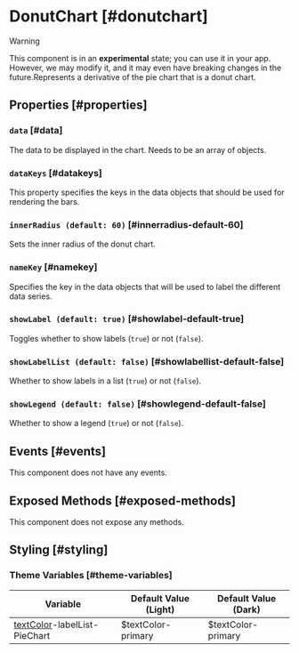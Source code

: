 # DonutChart [#donutchart]

>[!WARNING]
> This component is in an **experimental** state; you can use it in your app. However, we may modify it, and it may even have breaking changes in the future.Represents a derivative of the pie chart that is a donut chart.

## Properties [#properties]

### `data` [#data]

The data to be displayed in the chart. Needs to be an array of objects.

### `dataKeys` [#datakeys]

This property specifies the keys in the data objects that should be used for rendering the bars.

### `innerRadius (default: 60)` [#innerradius-default-60]

Sets the inner radius of the donut chart.

### `nameKey` [#namekey]

Specifies the key in the data objects that will be used to label the different data series.

### `showLabel (default: true)` [#showlabel-default-true]

Toggles whether to show labels (`true`) or not (`false`).

### `showLabelList (default: false)` [#showlabellist-default-false]

Whether to show labels in a list (`true`) or not (`false`).

### `showLegend (default: false)` [#showlegend-default-false]

Whether to show a legend (`true`) or not (`false`).

## Events [#events]

This component does not have any events.

## Exposed Methods [#exposed-methods]

This component does not expose any methods.

## Styling [#styling]

### Theme Variables [#theme-variables]

| Variable | Default Value (Light) | Default Value (Dark) |
| --- | --- | --- |
| [textColor](../styles-and-themes/common-units/#color)-labelList-PieChart | $textColor-primary | $textColor-primary |
